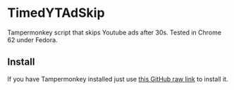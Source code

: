 # TimedYTAdSkip
Tampermonkey script that skips Youtube ads after 30s. Tested in Chrome 62 under Fedora.

## Install
If you have Tampermonkey installed just use [this GitHub raw link](https://github.com/lex-lex/TimedYTAdSkip/raw/master/TimedYTAdSkip.user.js)
to install it.
